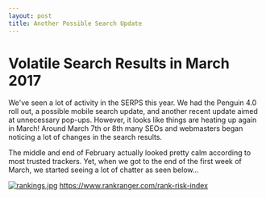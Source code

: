 ```yaml
---
layout: post
title: Another Possible Search Update 
---
```


# Volatile Search Results in March 2017 
We've seen a lot of activity in the SERPS this year. We had the Penguin 4.0 roll out, a possible mobile search update, and another recent update aimed at unnecessary pop-ups. However, it looks like things are heating up again in March! Around March 7th or 8th many SEOs and webmasters began noticing a lot of changes in the search results. 

The middle and end of February actually looked pretty calm according to most trusted trackers. Yet, when we got to the end of the first week of March, we started seeing a lot of chatter as seen below...

[![rankings.jpg](https://s2.postimg.org/sk33yzq5l/rankings.jpg)](https://postimg.org/image/6xo3hyrl1/)  https://www.rankranger.com/rank-risk-index




